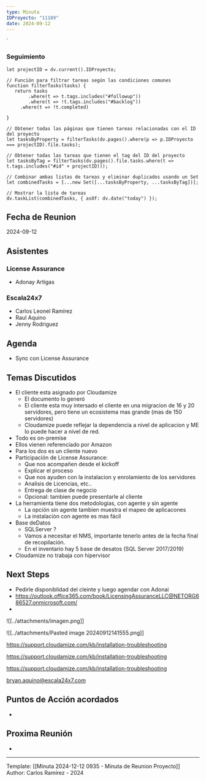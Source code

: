 ```yaml
---
type: Minuta
IDProyecto: "11189"
date: 2024-09-12
---
```

`

### Seguimiento

```dataviewjs
let projectID = dv.current().IDProyecto;

// Función para filtrar tareas según las condiciones comunes
function filterTasks(tasks) {
   return tasks
        .where(t => t.tags.includes("#followup"))
        .where(t => !t.tags.includes("#backlog"))
     .where(t => !t.completed)
        
}

// Obtener todas las páginas que tienen tareas relacionadas con el ID del proyecto
let tasksByProperty = filterTasks(dv.pages().where(p => p.IDProyecto === projectID).file.tasks);

// Obtener todas las tareas que tienen el tag del ID del proyecto
let tasksByTag = filterTasks(dv.pages().file.tasks.where(t => t.tags.includes("#id" + projectID)));

// Combinar ambas listas de tareas y eliminar duplicados usando un Set
let combinedTasks = [...new Set([...tasksByProperty, ...tasksByTag])];

// Mostrar la lista de tareas
dv.taskList(combinedTasks, { asOf: dv.date("today") });
 ```
## Fecha de Reunion
2024-09-12

## Asistentes

### License Assurance
* Adonay Artigas
### Escala24x7
- Carlos Leonel Ramírez
-  Raul Aquino
- Jenny Rodriguez
## Agenda
* Sync con License Assurance
## Temas Discutidos
*  El cliente esta asignado por Cloudamize
	* El documento lo generó
	* El cliente esta muy intersado el cliente en una migracion de 16 y 20 servidores, pero tiene un ecosistema mas grande (mas de 150 servidores)
	* Cloudamize puede reflejar la dependencia a nivel de aplicacion y ME lo puede hacer a nivel de red.
* Todo es on-premise
* Ellos vienen referenciado por Amazon
* Para los dos es un cliente nuevo
* Participación de License Assurance:
	* Que nos acompañen desde el kickoff
	* Explicar el proceso
	* Que nos ayuden con la instalacion y enrolamiento de los servidores
	* Analisis de Licencias, etc..
	* Entrega de clase de negocio
	* Opcional: tambien puede presentarle al cliente
* La herramienta tiene dos metodologias, con agente y sin agente
	* La opción sin agente tambien muestra el mapeo de aplicacones
	* La instalaciòn con agente es mas fácil
* Base deDatos
	* SQLServer ?
	* Vamos a necesitar el NMS, importante tenerlo antes de la fecha final de recopilación.
	* En el inventario hay 5 base de desatos (SQL Server 2017/2019)
* Cloudamize no trabaja con hipervisor

## Next Steps
- Pedirle disponiblidad del cleinte y luego agendar con Adonai
- https://outlook.office365.com/book/LicensingAssuranceLLC@NETORG686527.onmicrosoft.com/
- 
![[../attachments/imagen.png]]


![[../attachments/Pasted image 20240912141555.png]]

https://support.cloudamize.com/kb/installation-troubleshooting

https://support.cloudamize.com/kb/installation-troubleshooting

https://support.cloudamize.com/kb/installation-troubleshooting


[bryan.aquino@escala24x7.com](mailto:bryan.aquino@escala24x7.com "mailto:bryan.aquino@escala24x7.com")


## Puntos de Acción acordados
- 

## Proxima Reunión
*   

---
Template: [[Minuta 2024-12-12 0935 - Minuta de Reunion Proyecto]]
Author: Carlos Ramírez - 2024
